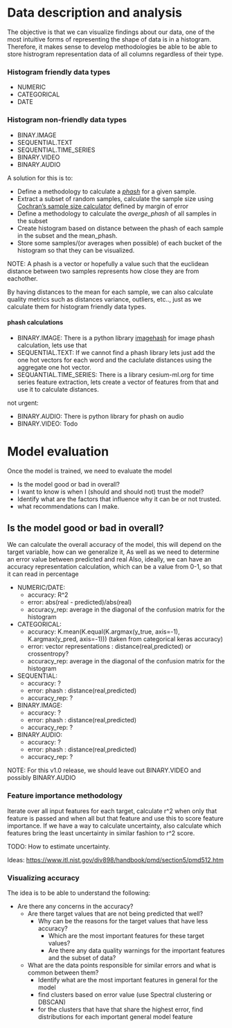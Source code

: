 
# Data description and analysis

The objective is that we can visualize findings about our data, 
one of the most intuitive forms of representing the shape of data is in a histogram. 
Therefore, it makes sense to develop methodologies be able to be able to store histrogram representation data of all columns regardless of their type. 

### Histogram friendly data types

* NUMERIC
* CATEGORICAL
* DATE

### Histogram non-friendly data types 

* BINAY.IMAGE
* SEQUENTIAL.TEXT
* SEQUENTIAL.TIME_SERIES
* BINARY.VIDEO
* BINARY.AUDIO

A solution for this is to:
 - Define a methodology to calculate a [*phash*](https://en.wikipedia.org/wiki/Perceptual_hashing) for a given sample.
 - Extract a subset of random samples, calculate the sample size using [Cochran’s sample size calculator](https://github.com/mindsdb/mindsdb/blob/master/mindsdb/external_libs/stats.py) defined by margin of error 
 - Define a methodology to calculate the *averge_phash* of all samples in the subset
 - Create histogram based on distance between the phash of each sample in the subset and the mean_phash.
 - Store some samples/(or averages when possible) of each bucket of the histogram so that they can be visualized.

NOTE:  A phash is a vector or hopefully a value such that the euclidean distance between two samples represents how close they are from eachother.

By having distances to the mean for each sample, we can also calculate quality metrics such as distances variance, outliers, etc.., just as we calculate them for histogram friendly data types.

#### phash calculations

* BINARY.IMAGE: There is a python library [imagehash](https://pypi.org/project/ImageHash/) for image phash calculation, lets use that
* SEQUENTIAL.TEXT: If we cannot find a phash library lets just add the one hot vectors for each word and the caclulate distances using the aggregate one hot vector.
* SEQUANTIAL.TIME_SERIES: There is a library cesium-ml.org for time series feature extraction, lets create a vector of features from that and use it to calculate distances.

not urgent:

* BINARY.AUDIO: There is python library for phash on audio
* BINARY.VIDEO: Todo


# Model evaluation

Once the model is trained, we need to evaluate the model

* Is the model good or bad in overall?
* I want to know is when I (should and should not) trust the model?
* Identify what are the factors that influence why it can be or not trusted.
* what recommendations can I make.


## Is the model good or bad in overall?

We can calculate the overall accuracy of the model, this will depend on the target variable, how can we generalize it,
As well as we need to determine an error value between predicted and real
Also, ideally, we can have an accuracy representation calculation, which can be a value from 0-1, so that it can read in percentage

* NUMERIC/DATE: 
    * accuracy: R^2
    * error: abs(real - predicted)/abs(real)
    * accuracy_rep: average in the diagonal of the confusion matrix for the histogram
* CATEGORICAL: 
    * accuracy: K.mean(K.equal(K.argmax(y_true, axis=-1), K.argmax(y_pred, axis=-1))) (taken from categorical keras accuracy)
    * error: vector representations : distance(real,predicted) or crossentropy?
    * accuracy_rep: average in the diagonal of the confusion matrix for the histogram
* SEQUENTIAL:
    * accuracy: ?
    * error: phash : distance(real,predicted)
    * accuracy_rep: ?    
* BINARY.IMAGE:
    * accuracy: ?
    * error: phash : distance(real,predicted)
    * accuracy_rep: ?
* BINARY.AUDIO:
    * accuracy: ?
    * error: phash : distance(real,predicted)
    * accuracy_rep: ?
    
NOTE: For this v1.0 release, we should leave out BINARY.VIDEO and possibly BINARY.AUDIO

### Feature importance methodology

Iterate over all input features for each target, calculate r^2 when only that feature is passed and when all but that feature and use this to score feature importance.
If we have a way to calculate uncertainty, also calculate which features bring the least uncertainty in similar fashion to r^2 score.

TODO: How to estimate uncertainty.

Ideas: https://www.itl.nist.gov/div898/handbook/pmd/section5/pmd512.htm

### Visualizing accuracy

The idea is to be able to understand the following:

* Are there any concerns in the accuracy? 
    * Are there target values that are not being predicted that well?
        * Why can be the reasons for the target values that have less accuracy?
            * Which are the most important features for these target values?
            * Are there any data quality warnings for the important features and the subset of data?
    * What are the data points responsible for similar errors and what is common between them? 
        * Identify what are the most important features in general for the model 
        * find clusters based on error value (use Spectral clustering or DBSCAN)
        * for the clusters that have that share the highest error, find distributions for each important general model  feature
        
